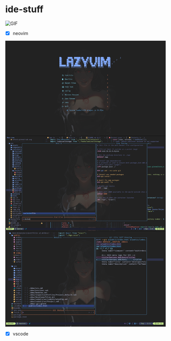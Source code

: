 # ide-stuff

<img align="left " alt="GIF" height="150px" src="https://i.pinimg.com/originals/7c/a2/5f/7ca25f4a2eecefbc3b3e62c50cb9d02d.gif" />

- [x] neovim

<img align="left" alt="GIF" height="300px" src="https://raw.githubusercontent.com/mikan-senpai/ide-stuff/master/asset/nv1.png" />
<img align="center" alt="GIF" height="300px" src="https://raw.githubusercontent.com/mikan-senpai/ide-stuff/master/asset/nv2.png" />
<img align="center" alt="GIF" height="300px" src="https://raw.githubusercontent.com/mikan-senpai/ide-stuff/master/asset/nv3.png" />



- [x] vscode
